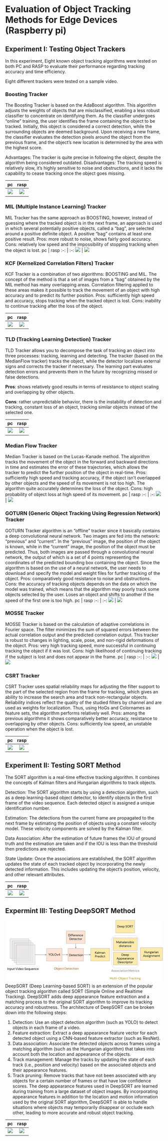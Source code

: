 # Evaluation of Object Tracking Methods for Edge Devices (Raspberry pi)

## Experiment I: Testing Object Trackers
In this experiment, Eight known object tracking algorithms were tested on both PC and RASP to evaluate their performance regarding tracking accuracy and time efficiency.

Eight different trackers were tested on a sample video.


### Boosting Tracker
The Boosting Tracker is based on the AdaBoost algorithm. This algorithm adjusts the weights of objects that are misclassified, enabling a less robust classifier to concentrate on identifying them. As the classifier undergoes “online” training, the user identifies the frame containing the object to be tracked. Initially, this object is considered a correct detection, while the surrounding objects are deemed background.
Upon receiving a new frame, the classifier evaluates the detection pixels around the object from the previous frame, and the object’s new location is determined by the area with the highest score.

Advantages: The tracker is quite precise in following the object, despite the algorithm being considered outdated.
Disadvantages: The tracking speed is relatively slow, it’s highly sensitive to noise and obstructions, and it lacks the capability to cease tracking once the object goes missing.

pc | rasp
:-: | :-:
![](pc_results/pc_v1_BOOSTING_opt.gif) | ![](rasp_results/rasp_v1_BOOSTING.gif)

### MIL (Multiple Instance Learning) Tracker
MIL Tracker has the same approach as BOOSTING, however, instead of guessing where the tracked object is in the next frame, an approach is used in which several potentially positive objects, called a “bag”, are selected around a positive definite object. A positive “bag” contains at least one positive result.
Pros: more robust to noise, shows fairly good accuracy.
Cons: relatively low speed and the impossibility of stopping tracking when the object is lost.
pc | rasp
:-: | :-:
![](pc_results/pc_v1_MIL.gif) | ![](rasp_results/rasp_v1_MIL.gif)


### KCF (Kernelized Correlation Filters) Tracker
KCF Tracker is a combination of two algorithms: BOOSTING and MIL. The concept of the method is that a set of images from a “bag” obtained by the MIL method has many overlapping areas. Correlation filtering applied to these areas makes it possible to track the movement of an object with high accuracy and to predict its further position.
Pros: sufficiently high speed and accuracy, stops tracking when the tracked object is lost.
Cons: inability to continue tracking after the loss of the object.

pc | rasp
:-: | :-:
![](pc_results/pc_v1_KCF.gif) | ![](rasp_results/rasp_v1_KCF.gif)

### TLD (Tracking Learning Detection) Tracker
TLD Tracker allows you to decompose the task of tracking an object into three processes: tracking, learning and detecting. The tracker (based on the MedianFlow tracker) tracks the object, while the detector localizes external signs and corrects the tracker if necessary. The learning part evaluates detection errors and prevents them in the future by recognizing missed or false detections.

**Pros**: shows relatively good results in terms of resistance to object scaling and overlapping by other objects.

**Cons**: rather unpredictable behavior, there is the instability of detection and tracking, constant loss of an object, tracking similar objects instead of the selected one.

pc | rasp
:-: | :-:
![](pc_results/pc_v1_TLD.gif) | ![](rasp_results/rasp_v1_TLD.gif)

### Median Flow Tracker
Median Tracker is based on the Lucas-Kanade method. The algorithm tracks the movement of the object in the forward and backward directions in time and estimates the error of these trajectories, which allows the tracker to predict the further position of the object in real-time.
Pros: sufficiently high speed and tracking accuracy, if the object isn’t overlapped by other objects and the speed of its movement is not too high. The algorithm quite accurately determines the loss of the object.
Cons: high probability of object loss at high speed of its movement.
pc | rasp
:-: | :-:
![](pc_results/pc_v1_MEDIANFLOW.gif) | ![](rasp_results/rasp_v1_MEDIANFLOW.gif)


### GOTURN (Generic Object Tracking Using Regression Network) Tracker
GOTURN Tracker algorithm is an “offline” tracker since it basically contains a deep convolutional neural network. Two images are fed into the network: “previous” and “current”. In the “previous” image, the position of the object is known, while in the “current” image, the position of the object must be predicted. Thus, both images are passed through a convolutional neural network, the output of which is a set of 4 points representing the coordinates of the predicted bounding box containing the object. Since the algorithm is based on the use of a neural network, the user needs to download and specify the model and weight files for further tracking of the object.
Pros: comparatively good resistance to noise and obstructions.
Cons: the accuracy of tracking objects depends on the data on which the model was trained, which means that the algorithm may poorly track some objects selected by the user. Loses an object and shifts to another if the speed of the first one is too high.
pc | rasp
:-: | :-:
![](pc_results/pc_v1_GOTURN.gif) | ![](rasp_results/rasp_v1_GOTURN.gif)

### MOSSE Tracker
MOSSE Tracker is based on the calculation of adaptive correlations in Fourier space. The filter minimizes the sum of squared errors between the actual correlation output and the predicted correlation output. This tracker is robust to changes in lighting, scale, pose, and non-rigid deformations of the object.
Pros: very high tracking speed, more successful in continuing tracking the object if it was lost.
Cons: high likelihood of continuing tracking if the subject is lost and does not appear in the frame.
pc | rasp
:-: | :-:
![](pc_results/pc_v1_MOSSE.gif) | ![](rasp_results/rasp_v1_MOSSE.gif)

### CSRT Tracker
CSRT Tracker uses spatial reliability maps for adjusting the filter support to the part of the selected region from the frame for tracking, which gives an ability to increase the search area and track non-rectangular objects. Reliability indices reflect the quality of the studied filters by channel and are used as weights for localization. Thus, using HoGs and Colornames as feature sets, the algorithm performs relatively well.
Pros: among the previous algorithms it shows comparatively better accuracy, resistance to overlapping by other objects.
Cons: sufficiently low speed, an unstable operation when the object is lost.

pc | rasp
:-: | :-:
![](pc_results/pc_v1_CSRT.gif) | ![](rasp_results/rasp_v1_CSRT.gif)

## Experiment II: Testing SORT Method

The SORT algorithm is a real-time effective tracking algorithm. It combines the concepts of Kalman filters and Hungarian algorithms to track objects.

Detection: The SORT algorithm starts by using a detection algorithm, such as a deep learning-based object detector, to identify objects in the first frame of the video sequence. Each detected object is assigned a unique identification number.

Estimation: The detections from the current frame are propagated to the next frame by estimating the position of objects using a constant velocity model. These velocity components are solved by the Kalman filter.

Data Association: After the estimation of future frames the IOU of ground truth and the estimation are taken and if the IOU is less than the threshold then predictions are rejected.

State Update: Once the associations are established, the SORT algorithm updates the state of each tracked object by incorporating the newly detected information. This includes updating the object’s position, velocity, and other relevant attributes.

pc | rasp
:-: | :-:
![](sortResults/pc_SORT_v1.gif) | ![](rasp_results/out_video3.mp4_KCF.gif)

## Expermint III: Testing DeepSORT Method
![alt text](image.png)
DeepSORT (Deep Learning-based SORT) is an extension of the popular object tracking algorithm called SORT (Simple Online and Realtime Tracking). DeepSORT adds deep appearance feature extraction and a matching process to the original SORT algorithm to improve its tracking accuracy and robustness.
The architecture of DeepSORT can be broken down into the following steps:
1.	Detection: Use an object detection algorithm (such as YOLO) to detect objects in each frame of a video.
2.	Feature extraction: Extract a deep appearance feature vector for each detected object using a CNN-based feature extractor (such as ResNet).
3.	Data association: Associate the detected objects across frames using a matching algorithm (such as the Hungarian algorithm) that takes into account both the location and appearance of the objects.
4.	Track management: Manage the tracks by updating the state of each track (i.e., position and velocity) based on the associated objects and their appearance features.
5.	Track pruning: Remove tracks that have not been associated with any objects for a certain number of frames or that have low confidence scores.
The deep appearance features used in DeepSORT are learned during training from a large dataset of object images. By incorporating appearance features in addition to the location and motion information used by the original SORT algorithm, DeepSORT is able to handle situations where objects may temporarily disappear or occlude each other, leading to more accurate and robust object tracking.

pc | rasp
:-: | :-:
![](sortResults/pc_DeepSORT_v1.gif) | ![](rasp_results/out_video3.mp4_KCF.gif)
